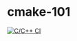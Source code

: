 # cmake-101

[![C/C++ CI](https://github.com/kim-ninh/cmake-101/actions/workflows/c-cpp.yml/badge.svg)](https://github.com/kim-ninh/cmake-101/actions/workflows/c-cpp.yml)

